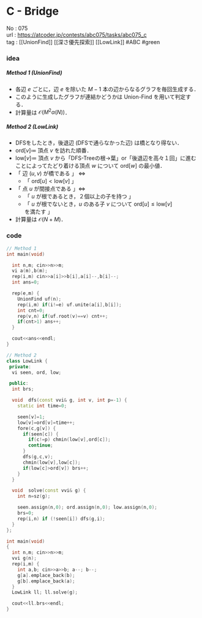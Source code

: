 # C - Bridge

No	: 075  
url	: https://atcoder.jp/contests/abc075/tasks/abc075_c  
tag	: [[UnionFind]] [[深さ優先探索]] [[LowLink]]  #ABC #green

### idea
##### Method 1 (UnionFind)
- 各辺 $e$ ごとに，辺 $e$ を除いた $M-1$ 本の辺からなるグラフを毎回生成する．
- このように生成したグラフが連結かどうかは Union-Find を用いて判定する．
- 計算量は $\mathcal{O}(M^2 \alpha (N))$．

##### Method 2 (LowLink)
- DFSをしたとき，後退辺 (DFSで通らなかった辺) は橋となり得ない．
- $\text{ord}[v] \coloneqq$ 頂点 $v$ を訪れた順番．
- $\text{low}[v] \coloneqq$ 頂点 $v$ から「DFS-Treeの根->葉」or「後退辺を高々１回」に進むことによってたどり着ける頂点 $w$ について $\text{ord}[w]$ の最小値．
- 「 辺 $(u,v)$ が橋である 」 $\Leftrightarrow$
	- 「 $\text{ord}[u] \lt \text{low}[v]$ 」
- 「 点 $u$ が間接点である 」$\Leftrightarrow$
	- 「 $u$ が根であるとき，２個以上の子を持つ 」
	- 「 $u$ が根でないとき，$u$ のある子 $v$ について $\text{ord}[u] \le \text{low}[v]$ を満たす 」
- 計算量は $\mathcal{O}(N+M)$．

### code
```cpp
// Method 1
int	main(void)

  int n,m; cin>>n>>m;
  vi a(m),b(m);
  rep(i,m) cin>>a[i]>>b[i],a[i]--,b[i]--;
  int ans=0;

  rep(e,m) {
    UnionFind uf(n);
    rep(i,m) if(i!=e) uf.unite(a[i],b[i]);
    int cnt=0;
    rep(v,n) if(uf.root(v)==v) cnt++;
    if(cnt>1) ans++;
  }

  cout<<ans<<endl;
}
```

```cpp
// Method 2
class LowLink {
 private:
  vi seen, ord, low;

 public:
  int brs;

  void	dfs(const vvi& g, int v, int p=-1) {
    static int time=0;

    seen[v]=1;
    low[v]=ord[v]=time++;
    fore(c,g[v]) {
      if(seen[c]) {
        if(c!=p) chmin(low[v],ord[c]);
        continue;
      }
      dfs(g,c,v);
      chmin(low[v],low[c]);
      if(low[c]>ord[v]) brs++;
    }
  }

  void	solve(const vvi& g) {
    int n=sz(g);

    seen.assign(n,0); ord.assign(n,0); low.assign(n,0);
    brs=0;
    rep(i,n) if (!seen[i]) dfs(g,i);
  }
};

int	main(void)
{
  int n,m; cin>>n>>m;
  vvi g(n);
  rep(i,m) {
    int a,b; cin>>a>>b; a--; b--;
    g[a].emplace_back(b);
    g[b].emplace_back(a);
  }
  LowLink ll; ll.solve(g);

  cout<<ll.brs<<endl;
}
```